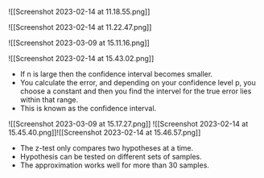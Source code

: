 ![[Screenshot 2023-02-14 at 11.18.55.png]]


![[Screenshot 2023-02-14 at 11.22.47.png]]

![[Screenshot 2023-03-09 at 15.11.16.png]]

![[Screenshot 2023-02-14 at 15.43.02.png]]

- If n is large then the confidence interval becomes smaller.
- You calculate the error, and depending on your confidence level p, you choose a constant and then you find the intervel for the true error lies within that range.
- This is known as the confidence interval.

![[Screenshot 2023-03-09 at 15.17.27.png]]
![[Screenshot 2023-02-14 at 15.45.40.png]]![[Screenshot 2023-02-14 at 15.46.57.png]]

- The z-test only compares two hypotheses at a time.
- Hypothesis can be tested on different sets of samples.
- The approximation works well for more than 30 samples.